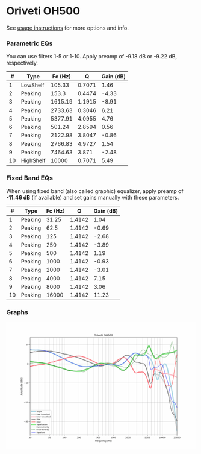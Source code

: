 # Oriveti OH500
See [usage instructions](https://github.com/jaakkopasanen/AutoEq#usage) for more options and info.

### Parametric EQs
You can use filters 1-5 or 1-10. Apply preamp of -9.18 dB or -9.22 dB, respectively.

|   # | Type      |   Fc (Hz) |      Q |   Gain (dB) |
|-----|-----------|-----------|--------|-------------|
|   1 | LowShelf  |    105.33 | 0.7071 |        1.46 |
|   2 | Peaking   |    153.3  | 0.4474 |       -4.33 |
|   3 | Peaking   |   1615.19 | 1.1915 |       -8.91 |
|   4 | Peaking   |   2733.63 | 0.3046 |        6.21 |
|   5 | Peaking   |   5377.91 | 4.0955 |        4.76 |
|   6 | Peaking   |    501.24 | 2.8594 |        0.56 |
|   7 | Peaking   |   2122.98 | 3.8047 |       -0.86 |
|   8 | Peaking   |   2766.83 | 4.9727 |        1.54 |
|   9 | Peaking   |   7464.63 | 3.871  |       -2.48 |
|  10 | HighShelf |  10000    | 0.7071 |        5.49 |

### Fixed Band EQs
When using fixed band (also called graphic) equalizer, apply preamp of **-11.46 dB** (if available) and set gains manually with these parameters.

|   # | Type    |   Fc (Hz) |      Q |   Gain (dB) |
|-----|---------|-----------|--------|-------------|
|   1 | Peaking |     31.25 | 1.4142 |        1.04 |
|   2 | Peaking |     62.5  | 1.4142 |       -0.69 |
|   3 | Peaking |    125    | 1.4142 |       -2.68 |
|   4 | Peaking |    250    | 1.4142 |       -3.89 |
|   5 | Peaking |    500    | 1.4142 |        1.19 |
|   6 | Peaking |   1000    | 1.4142 |       -0.93 |
|   7 | Peaking |   2000    | 1.4142 |       -3.01 |
|   8 | Peaking |   4000    | 1.4142 |        7.15 |
|   9 | Peaking |   8000    | 1.4142 |        3.06 |
|  10 | Peaking |  16000    | 1.4142 |       11.23 |

### Graphs
![](./Oriveti%20OH500.png)
